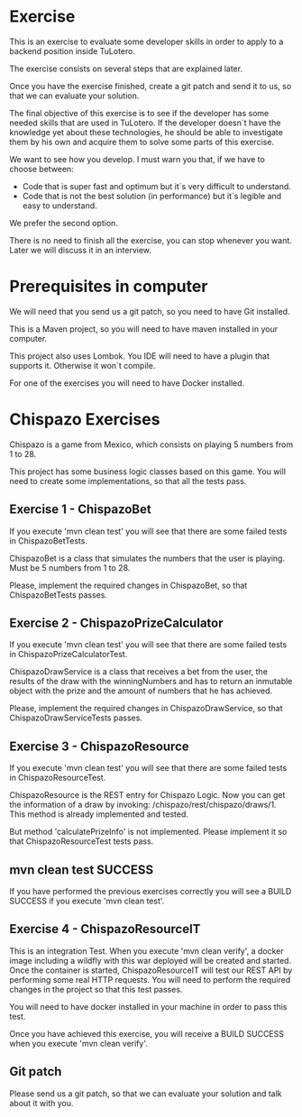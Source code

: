 # Exercise

This is an exercise to evaluate some developer skills in order to apply to a backend position inside TuLotero.
 
The exercise consists on several steps that are explained later.
    
Once you have the exercise finished, create a git patch and send it to us, so that we can evaluate your solution.

The final objective of this exercise is to see if the developer has some needed skills that are used in TuLotero.
If the developer doesn´t have the knowledge yet about these technologies, he should be able to investigate them
by his own and acquire them to solve some parts of this exercise.

We want to see how you develop. I must warn you that, if we have to choose between:

- Code that is super fast and optimum but it´s very difficult to understand.
- Code that is not the best solution (in performance) but it´s legible and easy to understand.
 
We prefer the second option.

There is no need to finish all the exercise, you can stop whenever you want. Later we will discuss it in an interview.

# Prerequisites in computer

We will need that you send us a git patch, so you need to have Git installed.

This is a Maven project, so you will need to have maven installed in your computer.

This project also uses Lombok. You IDE will need to have a plugin that supports it. Otherwise it won´t compile.

For one of the exercises you will need to have Docker installed.

# Chispazo Exercises

Chispazo is a game from Mexico, which consists on playing 5 numbers from 1 to 28.

This project has some business logic classes based on this game. You will need to create some implementations, so that 
all the tests pass.

## Exercise 1 - ChispazoBet

If you execute 'mvn clean test' you will see that there are some failed tests in ChispazoBetTests.

ChispazoBet is a class that simulates the numbers that the user is playing. Must be 5 numbers from 1 to 28.

Please, implement the required changes in ChispazoBet, so that ChispazoBetTests passes.

## Exercise 2 - ChispazoPrizeCalculator

If you execute 'mvn clean test' you will see that there are some failed tests in ChispazoPrizeCalculatorTest.

ChispazoDrawService is a class that receives a bet from the user, the results of the draw with the winningNumbers
and has to return an inmutable object with the prize and the amount of numbers that he has achieved.

Please, implement the required changes in ChispazoDrawService, so that ChispazoDrawServiceTests passes. 

## Exercise 3 - ChispazoResource

If you execute 'mvn clean test' you will see that there are some failed tests in ChispazoResourceTest.

ChispazoResource is the REST entry for Chispazo Logic. Now you can get the information of a draw by invoking: 
/chispazo/rest/chispazo/draws/1. This method is already implemented and tested.

But method 'calculatePrizeInfo' is not implemented. Please implement it so that ChispazoResourceTest tests pass.

## mvn clean test SUCCESS

If you have performed the previous exercises correctly you will see a BUILD SUCCESS if you execute 'mvn clean test'.

## Exercise 4 - ChispazoResourceIT

This is an integration Test. When you execute 'mvn clean verify', a docker image including a wildfly with this war
deployed will be created and started. Once the container is started, ChispazoResourceIT will test our REST API by
performing some real HTTP requests. You will need to perform the required changes in the project so that this test
passes.

You will need to have docker installed in your machine in order to pass this test.

Once you have achieved this exercise, you will receive a BUILD SUCCESS when you execute 'mvn clean verify'.

## Git patch

Please send us a git patch, so that we can evaluate your solution and talk about it with you.


